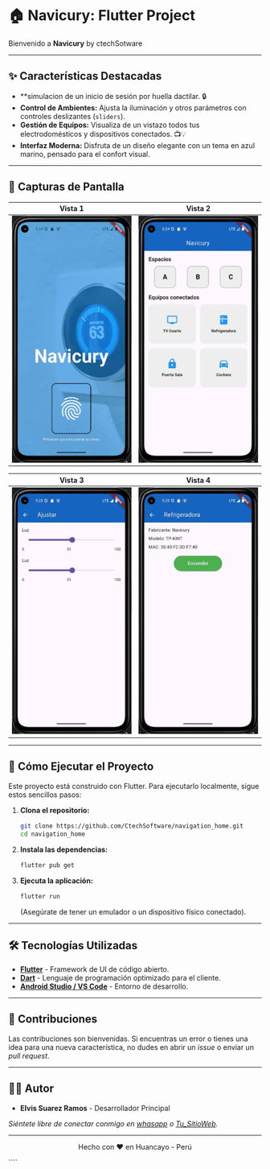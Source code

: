 # 🏠 Navicury: Flutter Project

Bienvenido a **Navicury** by ctechSotware

---
## ✨ Características Destacadas

* **simulacion de un inicio de sesión por huella dactilar. 🔒
* **Control de Ambientes:** Ajusta la iluminación y otros parámetros con controles deslizantes (`sliders`).
* **Gestión de Equipos:** Visualiza de un vistazo todos tus electrodomésticos y dispositivos conectados. 📺💡
* **Interfaz Moderna:** Disfruta de un diseño elegante con un tema en azul marino, pensado para el confort visual.
---

## 📸 Capturas de Pantalla
| Vista 1 | Vista 2 |
|:---:|:---:|
| ![Login](https://github.com/CtechSoftware/navigation_home/blob/main/assets/images/initScreen.jpg) | ![main](https://github.com/CtechSoftware/navigation_home/blob/main/assets/images/navicuryScreen.jpg) |

| Vista 3 | Vista 4 |
|:---:|:---:|
| ![Sliders](https://github.com/CtechSoftware/navigation_home/blob/main/assets/images/sliderScreen.jpg) | ![Detalles](https://github.com/CtechSoftware/navigation_home/blob/main/assets/images/deviceDetails.jpg) |

---

## 🚀 Cómo Ejecutar el Proyecto

Este proyecto está construido con Flutter. Para ejecutarlo localmente, sigue estos sencillos pasos:

1.  **Clona el repositorio:**
    ```bash
    git clone https://github.com/CtechSoftware/navigation_home.git
    cd navigation_home
    ```

2.  **Instala las dependencias:**
    ```bash
    flutter pub get
    ```

3.  **Ejecuta la aplicación:**
    ```bash
    flutter run
    ```
    (Asegúrate de tener un emulador o un dispositivo físico conectado).

---

## 🛠️ Tecnologías Utilizadas

* **[Flutter](https://flutter.dev/)** - Framework de UI de código abierto.
* **[Dart](https://dart.dev/)** - Lenguaje de programación optimizado para el cliente.
* **[Android Studio / VS Code](https://code.visualstudio.com/)** - Entorno de desarrollo.

---

## 🤝 Contribuciones

Las contribuciones son bienvenidas. Si encuentras un error o tienes una idea para una nueva característica, no dudes en abrir un *issue* o enviar un *pull request*.

---

## 👨‍💻 Autor

* **Elvis Suarez Ramos** - Desarrollador Principal

_Siéntete libre de conectar conmigo en [whasapp](+51966333047) o [Tu_SitioWeb](https://camilatech.com)._

---
<p align="center">
  Hecho con ❤️ en Huancayo - Perú
</p>
````





